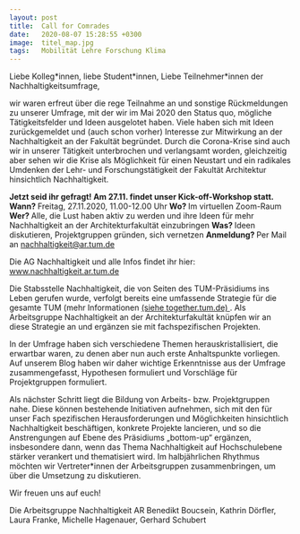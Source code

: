 ```yaml
---
layout: post
title:  Call for Comrades
date:   2020-08-07 15:28:55 +0300
image:  titel_map.jpg
tags:   Mobilität Lehre Forschung Klima
---
```

Liebe Kolleg\*innen, liebe Student\*innen, 
Liebe Teilnehmer\*innen der Nachhaltigkeitsumfrage, 
 
wir waren erfreut über die rege Teilnahme an und sonstige Rückmeldungen zu unserer Umfrage, mit der wir im Mai 2020 den Status quo, mögliche Tätigkeitsfelder und Ideen ausgelotet haben. Viele haben sich mit Ideen zurückgemeldet und (auch schon vorher) Interesse zur Mitwirkung an der Nachhaltigkeit an der Fakultät begründet. Durch die Corona-Krise sind auch wir in unserer Tätigkeit unterbrochen und verlangsamt worden, gleichzeitig aber sehen wir die Krise als Möglichkeit für einen Neustart und ein radikales Umdenken der Lehr- und Forschungstätigkeit der Fakultät Architektur hinsichtlich Nachhaltigkeit. 
 
<b> Jetzt seid ihr gefragt!                       Am 27.11. findet unser Kick-off-Workshop statt. </b>
<b> Wann? </b> Freitag, 27.11.2020, 11.00-12.00 Uhr
<b> Wo? </b> Im virtuellen Zoom-Raum
<b> Wer? </b> Alle, die Lust haben aktiv zu werden und ihre Ideen für mehr Nachhaltigkeit an der Architekturfakultät einzubringen
<b> Was? </b> Ideen diskutieren, Projektgruppen gründen, sich vernetzen
<b> Anmeldung? </b> Per Mail an <a href="mailto:nachhaltigkeit@ar.tum.de">nachhaltigkeit@ar.tum.de</a>

Die AG Nachhaltigkeit und alle Infos findet ihr hier: <a href = http://nachhaltigkeit.ar.tum.de > www.nachhaltigkeit.ar.tum.de </a>

Die Stabsstelle Nachhaltigkeit, die von Seiten des TUM-Präsidiums ins Leben gerufen wurde, verfolgt bereits eine umfassende Strategie für die gesamte TUM (mehr Informationen  <a href = https://www.together.tum.de/aktuelles/veroeffentlichungen/2020/04/20/so-foerdert-die-tum-nachhaltigkeit/ >(siehe together.tum.de) </a>. Als Arbeitsgruppe Nachhaltigkeit an der Architekturfakultät knüpfen wir an diese Strategie an und ergänzen sie mit fachspezifischen Projekten. 

In der Umfrage haben sich verschiedene Themen herauskristallisiert, die erwartbar waren, zu denen aber nun auch erste Anhaltspunkte vorliegen. Auf unserem Blog haben wir daher wichtige Erkenntnisse aus der Umfrage zusammengefasst, Hypothesen formuliert und Vorschläge für Projektgruppen formuliert. 

Als nächster Schritt liegt die Bildung von Arbeits- bzw. Projektgruppen nahe. Diese können bestehende Initiativen aufnehmen, sich mit den für unser Fach spezifischen Herausforderungen und Möglichkeiten hinsichtlich Nachhaltigkeit beschäftigen, konkrete Projekte lancieren, und so die Anstrengungen auf Ebene des Präsidiums „bottom-up“ ergänzen, insbesondere dann, wenn das Thema Nachhaltigkeit auf Hochschulebene stärker verankert und thematisiert wird. Im halbjährlichen Rhythmus möchten wir Vertreter\*innen der Arbeitsgruppen zusammenbringen, um über die Umsetzung zu diskutieren.  

Wir freuen uns auf euch!


Die Arbeitsgruppe Nachhaltigkeit AR
Benedikt Boucsein, Kathrin Dörfler, Laura Franke, Michelle Hagenauer, Gerhard Schubert
